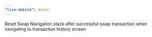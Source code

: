 ```yaml
---
"live-mobile": minor
---
```


Reset Swap Navigation stack after successful swap transaction when navigating to transaction history screen

